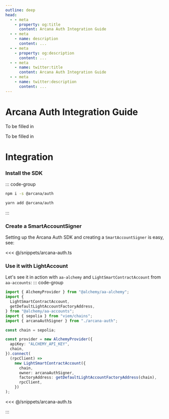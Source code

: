 ```yaml
---
outline: deep
head:
  - - meta
    - property: og:title
      content: Arcana Auth Integration Guide
  - - meta
    - name: description
      content: ...
  - - meta
    - property: og:description
      content: ...
  - - meta
    - name: twitter:title
      content: Arcana Auth Integration Guide
  - - meta
    - name: twitter:description
      content: ...
---
```


# Arcana Auth Integration Guide

To be filled in

To be filled in

# Integration

### Install the SDK

::: code-group

```bash [npm]
npm i -s @arcana/auth
```

```bash [yarn]
yarn add @arcana/auth
```

:::

### Create a SmartAccountSigner

Setting up the Arcana Auth SDK and creating a `SmartAccountSigner` is easy, see:

<<< @/snippets/arcana-auth.ts

### Use it with LightAccount

Let's see it in action with `aa-alchemy` and `LightSmartContractAccount` from `aa-accounts`:
::: code-group

```ts [example.ts]
import { AlchemyProvider } from "@alchemy/aa-alchemy";
import {
  LightSmartContractAccount,
  getDefaultLightAccountFactoryAddress,
} from "@alchemy/aa-accounts";
import { sepolia } from "viem/chains";
import { arcanaAuthSigner } from "./arcana-auth";

const chain = sepolia;

const provider = new AlchemyProvider({
  apiKey: "ALCHEMY_API_KEY",
  chain,
}).connect(
  (rpcClient) =>
    new LightSmartContractAccount({
      chain,
      owner: arcanaAuthSigner,
      factoryAddress: getDefaultLightAccountFactoryAddress(chain),
      rpcClient,
    })
);
```

<<< @/snippets/arcana-auth.ts

:::

